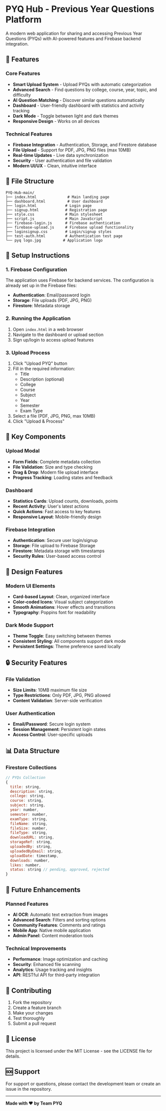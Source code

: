 # PYQ Hub - Previous Year Questions Platform

A modern web application for sharing and accessing Previous Year Questions (PYQs) with AI-powered features and Firebase backend integration.

## 🚀 Features

### Core Features
- **Smart Upload System** - Upload PYQs with automatic categorization
- **Advanced Search** - Find questions by college, course, year, topic, and difficulty
- **AI Question Matching** - Discover similar questions automatically
- **Dashboard** - User-friendly dashboard with statistics and activity tracking
- **Dark Mode** - Toggle between light and dark themes
- **Responsive Design** - Works on all devices

### Technical Features
- **Firebase Integration** - Authentication, Storage, and Firestore database
- **File Upload** - Support for PDF, JPG, PNG files (max 10MB)
- **Real-time Updates** - Live data synchronization
- **Security** - User authentication and file validation
- **Modern UI/UX** - Clean, intuitive interface

## 📁 File Structure

```
PYQ-Hub-main/
├── index.html              # Main landing page
├── dashboard.html          # User dashboard
├── login.html             # Login page
├── signup.html            # Registration page
├── style.css              # Main stylesheet
├── script.js              # Main JavaScript
├── firebase-login.js      # Firebase authentication
├── firebase-upload.js     # Firebase upload functionality
├── loginsignup.css        # Login/signup styles
├── test-auth.html         # Authentication test page
└── pyq logo.jpg          # Application logo
```

## 🔧 Setup Instructions

### 1. Firebase Configuration
The application uses Firebase for backend services. The configuration is already set up in the Firebase files:

- **Authentication**: Email/password login
- **Storage**: File uploads (PDF, JPG, PNG)
- **Firestore**: Metadata storage

### 2. Running the Application
1. Open `index.html` in a web browser
2. Navigate to the dashboard or upload section
3. Sign up/login to access upload features

### 3. Upload Process
1. Click "Upload PYQ" button
2. Fill in the required information:
   - Title
   - Description (optional)
   - College
   - Course
   - Subject
   - Year
   - Semester
   - Exam Type
3. Select a file (PDF, JPG, PNG, max 10MB)
4. Click "Upload & Process"

## 🎯 Key Components

### Upload Modal
- **Form Fields**: Complete metadata collection
- **File Validation**: Size and type checking
- **Drag & Drop**: Modern file upload interface
- **Progress Tracking**: Loading states and feedback

### Dashboard
- **Statistics Cards**: Upload counts, downloads, points
- **Recent Activity**: User's latest actions
- **Quick Actions**: Fast access to key features
- **Responsive Layout**: Mobile-friendly design

### Firebase Integration
- **Authentication**: Secure user login/signup
- **Storage**: File upload to Firebase Storage
- **Firestore**: Metadata storage with timestamps
- **Security Rules**: User-based access control

## 🎨 Design Features

### Modern UI Elements
- **Card-based Layout**: Clean, organized interface
- **Color-coded Icons**: Visual subject categorization
- **Smooth Animations**: Hover effects and transitions
- **Typography**: Poppins font for readability

### Dark Mode Support
- **Theme Toggle**: Easy switching between themes
- **Consistent Styling**: All components support dark mode
- **Persistent Settings**: Theme preference saved locally

## 🔒 Security Features

### File Validation
- **Size Limits**: 10MB maximum file size
- **Type Restrictions**: Only PDF, JPG, PNG allowed
- **Content Validation**: Server-side verification

### User Authentication
- **Email/Password**: Secure login system
- **Session Management**: Persistent login states
- **Access Control**: User-specific uploads

## 📊 Data Structure

### Firestore Collections
```javascript
// PYQs Collection
{
  title: string,
  description: string,
  college: string,
  course: string,
  subject: string,
  year: number,
  semester: number,
  examType: string,
  fileName: string,
  fileSize: number,
  fileType: string,
  downloadURL: string,
  storageRef: string,
  uploadedBy: string,
  uploadedByEmail: string,
  uploadDate: timestamp,
  downloads: number,
  likes: number,
  status: string // pending, approved, rejected
}
```

## 🚀 Future Enhancements

### Planned Features
- **AI OCR**: Automatic text extraction from images
- **Advanced Search**: Filters and sorting options
- **Community Features**: Comments and ratings
- **Mobile App**: Native mobile application
- **Admin Panel**: Content moderation tools

### Technical Improvements
- **Performance**: Image optimization and caching
- **Security**: Enhanced file scanning
- **Analytics**: Usage tracking and insights
- **API**: RESTful API for third-party integration

## 🤝 Contributing

1. Fork the repository
2. Create a feature branch
3. Make your changes
4. Test thoroughly
5. Submit a pull request

## 📄 License

This project is licensed under the MIT License - see the LICENSE file for details.

## 🆘 Support

For support or questions, please contact the development team or create an issue in the repository.

---

**Made with ❤️ by Team PYQ** 